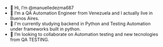 - 👋 Hi, I’m @manuelledezma687
- 👀 I’m a QA Automation Engineer from Venezuela and I actually live in Buenos Aires.
- 🌱 I'm currently studying backend in Python and Testing Automation under frameworks built in python.
- 💞️ I’m looking to collaborate on Automation testing and new tecnologies from QA TESTING.


<!---
manuelledezma687/manuelledezma687 is a ✨ special ✨ repository because its `README.md` (this file) appears on your GitHub profile.
You can click the Preview link to take a look at your changes.
--->
